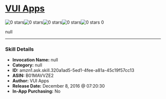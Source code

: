 # [VUI Apps](http://alexa.amazon.com/#skills/amzn1.ask.skill.320a1ad5-5ed1-4fee-a81a-45c19f57cc13)
![0 stars](../../images/ic_star_border_black_18dp_1x.png)![0 stars](../../images/ic_star_border_black_18dp_1x.png)![0 stars](../../images/ic_star_border_black_18dp_1x.png)![0 stars](../../images/ic_star_border_black_18dp_1x.png)![0 stars](../../images/ic_star_border_black_18dp_1x.png) 0

null

***

### Skill Details

* **Invocation Name:** null
* **Category:** null
* **ID:** amzn1.ask.skill.320a1ad5-5ed1-4fee-a81a-45c19f57cc13
* **ASIN:** B01MAVVZE2
* **Author:** VUI Apps
* **Release Date:** December 8, 2016 @ 07:20:30
* **In-App Purchasing:** No

